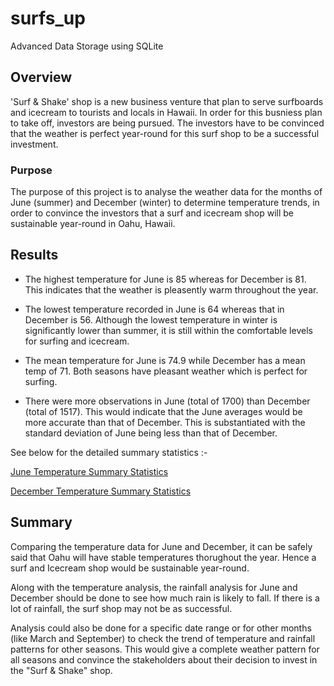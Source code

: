 # surfs_up
Advanced Data Storage using SQLite

## Overview 
'Surf & Shake' shop is a new business venture that plan to serve surfboards and icecream to tourists and locals in Hawaii. In order for this busniess plan to take off, investors are being pursued. The investors have to be convinced that the weather is perfect year-round for this surf shop to be a successful investment. 

### Purpose

The purpose of this project is to analyse the weather data for the months of June (summer) and December (winter) to determine temperature trends, in order to convince the investors that a surf and icecream shop will be sustainable year-round in Oahu, Hawaii.

## Results
- The highest temperature for June is 85 whereas for December is 81. This indicates that the weather is pleasently warm throughout the year.

- The lowest temperature recorded in June is 64 whereas that in December is 56. Although the lowest temperature in winter is significantly lower than summer, it is still within the comfortable levels for surfing and icecream. 

- The mean temperature for June is 74.9 while December has a mean temp of 71. Both seasons have pleasant weather which is perfect for surfing.

- There were more observations in June (total of 1700) than December (total of 1517). This would indicate that the June averages would be more accurate than that of December. This is substantiated with the standard deviation of June being less than that of December.

See below for the detailed summary statistics :-

[June Temperature Summary Statistics](https://github.com/ParnaKundu/surfs_up/blob/main/June_temp_stats.png)

[December Temperature Summary Statistics](https://github.com/ParnaKundu/surfs_up/blob/main/Dec_temp_stats.png)

## Summary
Comparing the temperature data for June and December, it can be safely said that Oahu will have stable temperatures thorughout the year. Hence a surf and Icecream shop would be sustainable year-round.

Along with the temperature analysis, the rainfall analysis for June and December should be done to see how much rain is likely to fall. If there is a lot of rainfall, the surf shop may not be as successful.

Analysis could also be done for a specific date range or for other months (like March and September) to check the trend of temperature and rainfall patterns for other seasons. This would give a complete weather pattern for all seasons and convince the stakeholders about their decision to invest in the "Surf & Shake" shop.






